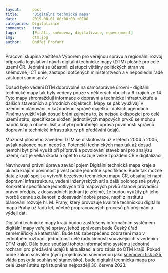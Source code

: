 ```yaml
---
layout:     post
title:      "Digitální technická mapa"
date:       2019-08-01 00:00:00 +0100
categories: Digitalizace
comments:   true
tags:       [Piráti, sněmovna, digitalizace, egovernment]
img:        dtm.jpg
author:     Ondřej Profant
---
```


Pracovní skupina zaštítěná Výborem pro veřejnou správu a regionální rozvoj připravila legislativní návrh digitální technické mapy (DTM) plošně pro celé území ČR. Jednání se účastnili zástupci většiny politických stran ve sněmovně, ICT unie, zástupci dotčených ministerstvech a v neposlední řadě zástupci samospráv.

<!--more-->

Dosud bylo vedení DTM dobrovolné na samosprávné úrovni - digitální technické mapy tak byly vedeny pouze v některých obcích a 6 krajích ze 14. Tyto mapy shromažďují informace o dopravní a technické infrastruktuře a dalších stavebních a přírodních objektech. Mapy se pak využívají v územním plánování, v každodenní správě majetku i dalších agendách. Plnému využití však dosud brání zejména to, že nejsou k dispozici pro celé území státu, specifikace uložení jednotlivých mapových prvků se mohou napříč kraji a obcemi lišit a chybí podrobnější úprava povinností správců dopravní a technické infrastruktury při předávání údajů.

Možnost plošného zavedení DTM se diskutovala už v letech 2004 a 2005, avšak nakonec na ni nedošlo. Potenciál technických map tak až dosud nemohl být plně využit při přípravě a povolování staveb ani pro analýzu území, což je velká škoda a opět to ukazuje velké zpoždění ČR v digitalizaci.

Navrhovaná právní úprava zavádí pojem Digitální technická mapa kraje a ukládá krajům povinnost ji vést podle jednotné specifikace. Bude tak možné data z krajů spojit a vytvořit bezešvou technickou mapu ČR, obsahující např. dopravní infrastrukturu, vedení inženýrských sítí a další polohopisné prvky. Konkrétní specifikace jednotlivých tříd mapových prvků stanoví prováděcí právní předpis, z dosavadních jednání je zřejmé, že budou využity při jeho tvorbě cenné zkušenosti z dosavadní dobré praxe, např. z Institutu plánování rozvoje hl. M. Prahy, který provozuje kvalitně technickou digitální mapu Prahy už řadu let, včetně propracovaných procesů při přejímání a výdeji dat.

Digitální technické mapy krajů budou zastřešeny informačním systémem digitální mapy veřejné správy, jehož správcem bude Český úřad zeměměřický a katastrální. Bude tak zabezpečeno  zobrazení map v jednotném rozhraní, jednotnost celé řady činností souvisejících s vedením DTM krajů. Dále bude součástí tohoto informačního systému jednotné rozhraní pro předávání údajů k aktualizaci a pro zápis do DTM krajů. Pokud bude zákon schválen (nyní projednáván sněmovnou jako [sněmovní tisk 525](http://public.psp.cz/sqw/historie.sqw?o=8&t=525), vláda poskytla souhlasné stanovisko), bude digitální technická mapa pro celé území státu zpřístupněna nejpozději 30. června 2023.

